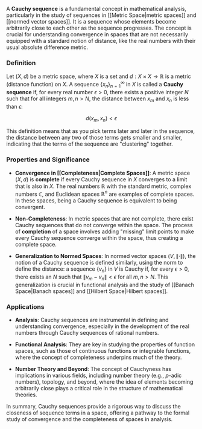 A **Cauchy sequence** is a fundamental concept in mathematical analysis, particularly in the study of sequences in [[Metric Space|metric spaces]] and [[normed vector spaces]]. It is a sequence whose elements become arbitrarily close to each other as the sequence progresses. The concept is crucial for understanding convergence in spaces that are not necessarily equipped with a standard notion of distance, like the real numbers with their usual absolute difference metric.

### Definition

Let $(X, d)$ be a metric space, where $X$ is a set and $d: X \times X \rightarrow \mathbb{R}$ is a metric (distance function) on $X$. A sequence $\{x_n\}_{n=1}^{\infty}$ in $X$ is called a **Cauchy sequence** if, for every real number $\epsilon > 0$, there exists a positive integer $N$ such that for all integers $m, n > N$, the distance between $x_m$ and $x_n$ is less than $\epsilon$:

$$
d(x_m, x_n) < \epsilon
$$

This definition means that as you pick terms later and later in the sequence, the distance between any two of those terms gets smaller and smaller, indicating that the terms of the sequence are "clustering" together.

### Properties and Significance

- **Convergence in [[Completeness|Complete Spaces]]**: A metric space $(X, d)$ is **complete** if every Cauchy sequence in $X$ converges to a limit that is also in $X$. The real numbers $\mathbb{R}$ with the standard metric, complex numbers $\mathbb{C}$, and Euclidean spaces $\mathbb{R}^n$ are examples of complete spaces. In these spaces, being a Cauchy sequence is equivalent to being convergent.

- **Non-Completeness**: In metric spaces that are not complete, there exist Cauchy sequences that do not converge within the space. The process of **completion** of a space involves adding "missing" limit points to make every Cauchy sequence converge within the space, thus creating a complete space.

- **Generalization to Normed Spaces**: In normed vector spaces $(V, \|\cdot\|)$, the notion of a Cauchy sequence is defined similarly, using the norm to define the distance: a sequence $\{v_n\}$ in $V$ is Cauchy if, for every $\epsilon > 0$, there exists an $N$ such that $\|v_m - v_n\| < \epsilon$ for all $m, n > N$. This generalization is crucial in functional analysis and the study of [[Banach Space|Banach spaces]] and [[Hilbert Space|Hilbert spaces]].

### Applications

- **Analysis**: Cauchy sequences are instrumental in defining and understanding convergence, especially in the development of the real numbers through Cauchy sequences of rational numbers.

- **Functional Analysis**: They are key in studying the properties of function spaces, such as those of continuous functions or integrable functions, where the concept of completeness underpins much of the theory.

- **Number Theory and Beyond**: The concept of Cauchyness has implications in various fields, including number theory (e.g., $p$-adic numbers), topology, and beyond, where the idea of elements becoming arbitrarily close plays a critical role in the structure of mathematical theories.

In summary, Cauchy sequences provide a rigorous way to discuss the closeness of sequence terms in a space, offering a pathway to the formal study of convergence and the completeness of spaces in analysis.